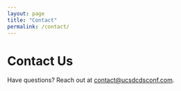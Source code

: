 ```yaml
---
layout: page
title: "Contact"
permalink: /contact/
---
```


# Contact Us

Have questions? Reach out at [contact@ucsdcdsconf.com](mailto:contact@ucsdcdsconf.com).
